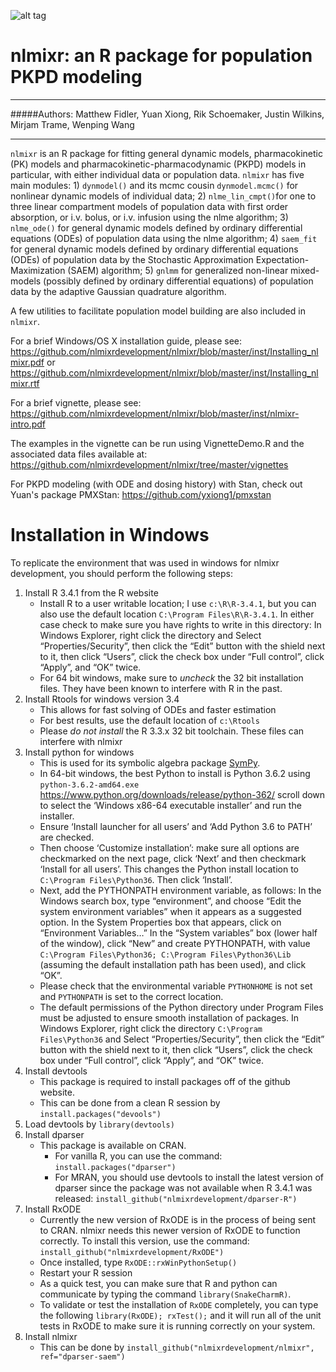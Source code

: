 ![alt tag](https://github.com/nlmixrdevelopment/nlmixr/blob/master/logo.png)

# nlmixr: an R package for population PKPD modeling
***  

#####Authors: Matthew Fidler, Yuan Xiong, Rik Schoemaker, Justin Wilkins, Mirjam Trame, Wenping Wang

***
`nlmixr` is an R package for fitting general dynamic models, pharmacokinetic (PK) models and pharmacokinetic-pharmacodynamic (PKPD) models in particular, with either individual data or population data. `nlmixr` has five main modules:  1) `dynmodel()` and its mcmc cousin `dynmodel.mcmc()` for nonlinear dynamic models of individual data; 2) `nlme_lin_cmpt()`for one to three linear compartment models of population data with first order absorption, or i.v. bolus, or i.v. infusion using the nlme algorithm; 3) `nlme_ode()` for general dynamic models defined by ordinary differential equations (ODEs) of population data using the nlme algorithm; 4) `saem_fit` for general dynamic models defined by ordinary differential equations (ODEs) of population data by the Stochastic Approximation Expectation-Maximization (SAEM) algorithm;  5) `gnlmm` for generalized non-linear mixed-models (possibly defined by ordinary differential equations) of population data by the adaptive Gaussian quadrature algorithm.

A few utilities to facilitate population model building are also included in `nlmixr`.

For a brief Windows/OS X installation guide, please see:
https://github.com/nlmixrdevelopment/nlmixr/blob/master/inst/Installing_nlmixr.pdf
or
https://github.com/nlmixrdevelopment/nlmixr/blob/master/inst/Installing_nlmixr.rtf

For a brief vignette, please see:
https://github.com/nlmixrdevelopment/nlmixr/blob/master/inst/nlmixr-intro.pdf

The examples in the vignette can be run using VignetteDemo.R and the associated data files available at:
https://github.com/nlmixrdevelopment/nlmixr/tree/master/vignettes

For PKPD modeling (with ODE and dosing history) with Stan, check out Yuan's package PMXStan: https://github.com/yxiong1/pmxstan

# Installation in Windows
To replicate the environment that was used in windows for nlmixr development, you should perform the following steps:

1. Install R 3.4.1 from the R website
   - Install R to a user writable location; I use `c:\R\R-3.4.1`, but you can also use the default location `C:\Program Files\R\R-3.4.1`. In either case check to make sure you have rights to write in this directory: In Windows Explorer, right click the directory and Select “Properties/Security”, then click the “Edit” button with the shield next to it, then click “Users”, click the check box under “Full control”, click “Apply”, and “OK” twice.
   - For 64 bit windows, make sure to *uncheck* the 32 bit installation files.  They have been known to interfere with R in the past.
2. Install Rtools for windows version 3.4
   - This allows for fast solving of ODEs and faster estimation
   - For best results, use the default location of `c:\Rtools`
   - Please *do not install* the R 3.3.x 32 bit toolchain.  These files can interfere with nlmixr
3. Install python for windows 
   - This is used for its symbolic algebra package [SymPy](http://sympy.org/).
   - In 64-bit windows, the best Python to install is Python 3.6.2 using
     `python-3.6.2-amd64.exe`
     https://www.python.org/downloads/release/python-362/ scroll down to select the ‘Windows x86-64 executable installer’ and run the installer. 
   - Ensure ‘Install launcher for all users’ and ‘Add Python 3.6 to PATH’ are checked. 
   - Then choose ‘Customize installation’: make sure all options are checkmarked on the next page, click ‘Next’ and then checkmark ‘Install for all users’. This changes the Python install location to `C:\Program Files\Python36`. Then click ‘Install’.
   - Next, add the PYTHONPATH environment variable, as follows: In the Windows search box, type “environment”, and choose “Edit the system environment variables” when it appears as a suggested option. In the System Properties box that appears, click on “Environment Variables…” In the “System variables” box (lower half of the window), click “New” and create PYTHONPATH, with value `C:\Program Files\Python36; C:\Program Files\Python36\Lib` (assuming the default installation path has been used), and click “OK”. 
   - Please check that the environmental variable `PYTHONHOME` is not set and `PYTHONPATH` is set to the correct location.
   - The default permissions of the Python directory under Program Files must be adjusted to ensure smooth installation of packages. In Windows Explorer, right click the directory `C:\Program Files\Python36` and Select “Properties/Security”, then click the “Edit” button with the shield next to it, then click “Users”, click the check box under “Full control”, click “Apply”, and “OK” twice.  
3. Install devtools
   - This package is required to install packages off of the github website.
   - This can be done from a clean R session by `install.packages("devools")`
4. Load devtools by `library(devtools)`
5. Install dparser
   - This package is available on CRAN. 
     - For vanilla R, you can use the command: `install.packages("dparser")`
     - For MRAN, you should use devtools to install the latest version
       of dparser since the package was not available when R 3.4.1 was
       released: `install_github("nlmixrdevelopment/dparser-R")`
6. Install RxODE
   - Currently the new version of RxODE is in the process of being
     sent to CRAN.  nlmixr needs this newer version of RxODE to
     function correctly. To install this version, use the command:
     `install_github("nlmixrdevelopment/RxODE")`
   - Once installed, type `RxODE::rxWinPythonSetup()`
   - Restart your R session
   - As a quick test, you can make sure that R and python can
     communicate by typing the command `library(SnakeCharmR)`.
   - To validate or test the installation of `RxODE` completely, you
     can type the following `library(RxODE); rxTest();` and it will
     run all of the unit tests in RxODE to make sure it is running
     correctly on your system.
7. Install nlmixr
   - This can be done by `install_github("nlmixrdevelopment/nlmixr", ref="dparser-saem")`
